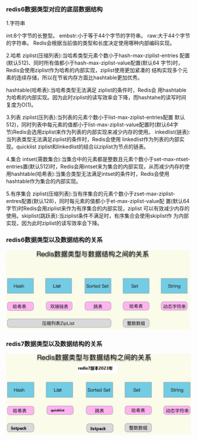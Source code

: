 ### redis6数据类型对应的底层数据结构

1.字符串

int:8个字节的长整型。
embstr:小于等于44个字节的字符串。
raw:大于44个字节的字符串。
Redis会根据当前值的类型和长度决定使用哪种内部编码实现。

2.哈希
ziplist(压缩列表):当哈希类型元素个数小于hash-max-ziplist-entries 配置(默认512)、同时所有值都小于hash-max-ziplist-value配置(默认64 字节)时，Redis会使用ziplist作为哈希的内部实现，ziplist使用更加紧凑的 结构实现多个元素的连续存储，所以在节省内存方面比hashtable更加优秀。

hashtable(哈希表):当哈希类型无法满足 ziplist的条件时，Redis会 用hashtable为哈希的内部实现。因为此时ziplist的读写效率会下降，而hashtahe的读写时间复度为O(1)。

3.列表
ziplist(压列表):当列表的元素个数小于list-max-ziplist-entries配置 默认512)，同时列表中每元素的值都小于list-max-ziplist-value配置时(默认64字节)Redis会选用ziplist来作为列表的内部实现来减少内存的使用。
inkedlist(链表):当列表类型无法满足ziplist的条件时，Redis会使用 linkedlist作为列表的内部实现。quicklist ziplist和linkedlist的结合以ziplist为节点的链表。

4.集合
intset(需数集合):当集合中的元素都是整数且元素个数小于set-max-ntset-entries置(默认512)时，Redis会用intset来为集合的内部实现，从而减少内存的使用hashtable(哈希表):当集合类型无法满足intset的条件时，Redis会使用hashtable作为集合的内部实现。

5.有序集合
ziplist(压缩列表):当有序集合的元素个数小于zset-max-ziplist- entres配置(默认128)，同时每元素的值都小于et-max-ziplist-value配 置(默认64字节)时Redis会用ziplist来作为有序集合的内部实现，ziplist 可以有效减少内存的使用。skiplist(跳跃表):当ziplist条件不满足时，有序集合会使用skiplist作 为内部实现，因为此时ziplist的读写效率会下降。

### redis6数据类型以及数据结构的关系

![](images/52.Redis6数据类型和数据结构关系.png)

### redis7数据类型以及数据结构的关系

![](images/53.Redis7数据类型和数据结构关系.png)

### 











